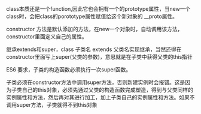 class本质还是一个function,因此它也会拥有一个的prototype属性，当new一个class时，会把class的porototype属性赋值给这个新对象的 __proto属性。

constructor 方法是默认添加的方法，在new一个对象时，自动调用该方法，constructor里面定义自己的属性。

继承extends和super，class 子类名 extends 父类名实现继承，当然还得在constructor里面写上super(父类的参数)，意思就是在子类中获得父类的this指针

ES6 要求，子类的构造函数必须执行一次super函数。

子类必须在constructor方法中调用super方法，否则新建实例时会报错。这是因为子类自己的this对象，必须先通过父类的构造函数完成塑造，得到与父类同样的实例属性和方法，然后再对其进行加工，加上子类自己的实例属性和方法。如果不调用super方法，子类就得不到this对象